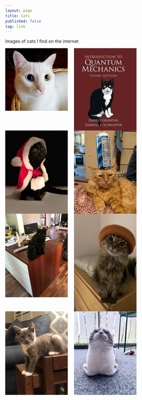 ```yaml
---
layout: page
title: Cats
published: false
tag: link
---
```


Images of cats I find on the internet



<img src="assets/Cats/Van_Cat.bmp" width="200" style="float:left; margin-right:20px;">
<img src="assets/Cats/Quantum_Cat.jpg" width="200" style="float:left; margin-right:20px;">
<img src="assets/Cats/Santa_Cat.jpg" width="200" style="float:left; margin-right:20px;">
<img src="assets/Cats/Beer_Cat.jpg" width="200" style="float:left; margin-right:20px;">
<img src="assets/Cats/Dont_Mess_Cat.webp" width="200" style="float:left; margin-right:20px;">
<img src="assets/Cats/Beanie_Cat.jpg" width="200" style="float:left; margin-right:20px;">
<img src="assets/Cats/Smokey_Cat.jpg" width="200" style="float:left; margin-right:20px;">
<img src="assets/Cats/Seal_Cat.jpg" width="200" style="float:left; margin-right:20px;">